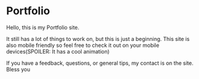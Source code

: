 # Portfolio
Hello, this is my Portfolio site.

It still has a lot of things to work on, but this is just a beginning. 
This site is also mobile friendly so feel free to check it out on your mobile devices(SPOILER: It has a cool animation)

If you have a feedback, questions, or general tips, my contact is on the site. Bless you
